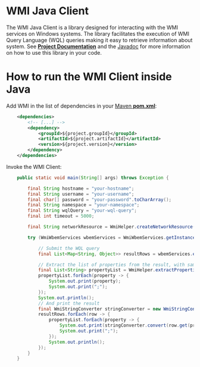 # WMI Java Client

The WMI Java Client is a library designed for interacting with the WMI services on Windows systems. The library facilitates the execution of WMI Query Language (WQL) queries making it easy to retrieve information about system.
See **[Project Documentation](https://metricshub.org/wmi-java)** and the [Javadoc](https://metricshub.org/wmi-java/apidocs/) for more information on how to use this library in your code.

# How to run the WMI Client inside Java

Add WMI in the list of dependencies in your [Maven **pom.xml**](https://maven.apache.org/pom.html):

```xml
    <dependencies>
        <!-- [...] -->
        <dependency>
            <groupId>${project.groupId}</groupId>
            <artifactId>${project.artifactId}</artifactId>
            <version>${project.version}</version>
        </dependency>
    </dependencies>
```

Invoke the WMI Client:

```java
    public static void main(String[] args) throws Exception {

        final String hostname = "your-hostname";
        final String username = "your-username";
        final char[] password = "your-password".toCharArray();
        final String namespace = "your-namespace";
        final String wqlQuery = "your-wql-query";
        final int timeout = 5000;

        final String networkResource = WmiHelper.createNetworkResource(hostname, namespace);

        try (WmiWbemServices wbemServices = WmiWbemServices.getInstance(networkResource, username, password)) {

            // Submit the WQL query
            final List<Map<String, Object>> resultRows = wbemServices.executeWql(wqlQuery, timeout * 1000);

            // Extract the list of properties from the result, with same order as in the WQL query
            final List<String> propertyList = WmiHelper.extractPropertiesFromResult(resultRows, wqlQuery);
            propertyList.forEach(property -> {
                System.out.print(property);
                System.out.print(";");
            });
            System.out.println();
            // And print the result
            final WmiStringConverter stringConverter = new WmiStringConverter("|", false);
            resultRows.forEach(row -> {
                propertyList.forEach(property -> {
                    System.out.print(stringConverter.convert(row.get(property)));
                    System.out.print(";");
                });
                System.out.println();
            });
        }
    }

```